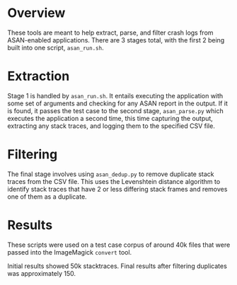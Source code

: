 Overview
========

These tools are meant to help extract, parse, and filter crash logs from
ASAN-enabled applications. There are 3 stages total, with the first 2 being
built into one script, `asan_run.sh`.

Extraction
==========

Stage 1 is handled by `asan_run.sh`. It entails executing the application with
some set of arguments and checking for any ASAN report in the output. If it is
found, it passes the test case to the second stage, `asan_parse.py` which
executes the application a second time, this time capturing the output,
extracting any stack traces, and logging them to the specified CSV file.

Filtering
=========

The final stage involves using `asan_dedup.py` to remove duplicate stack traces
from the CSV file. This uses the Levenshtein distance algorithm to identify
stack traces that have 2 or less differing stack frames and removes one of them
as a duplicate.

Results
=======

These scripts were used on a test case corpus of around 40k files that were
passed into the ImageMagick `convert` tool.

Initial results showed 50k stacktraces. Final results after filtering duplicates
was approximately 150.
